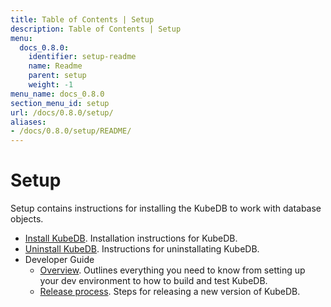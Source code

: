 ```yaml
---
title: Table of Contents | Setup
description: Table of Contents | Setup
menu:
  docs_0.8.0:
    identifier: setup-readme
    name: Readme
    parent: setup
    weight: -1
menu_name: docs_0.8.0
section_menu_id: setup
url: /docs/0.8.0/setup/
aliases:
- /docs/0.8.0/setup/README/
---
```


# Setup

Setup contains instructions for installing the KubeDB to work with database objects.

- [Install KubeDB](/docs/0.8.0/setup/install). Installation instructions for KubeDB.
- [Uninstall KubeDB](/docs/0.8.0/setup/uninstall). Instructions for uninstallating KubeDB.
- Developer Guide
  - [Overview](/docs/0.8.0/setup/developer-guide/overview). Outlines everything you need to know from setting up your dev environment to how to build and test KubeDB.
  - [Release process](/docs/0.8.0/setup/developer-guide/release). Steps for releasing a new version of KubeDB.
